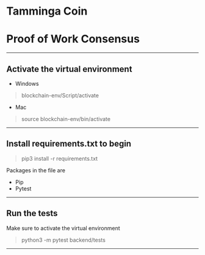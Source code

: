 # Tamminga Coin
# Proof of Work Consensus
----
**Activate the virtual environment**
----
- Windows
> blockchain-env/Script/activate

- Mac
> source blockchain-env/bin/activate

----
**Install requirements.txt to begin**
----
> pip3 install -r requirements.txt

Packages in the file are
- Pip
- Pytest

----
**Run the tests**
----

Make sure to activate the virtual environment

>python3 -m pytest backend/tests

----
